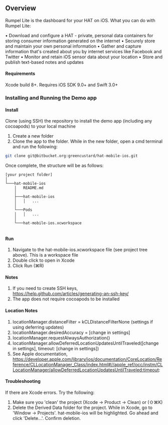 ## Overview
Rumpel Lite is the dashboard for your HAT on iOS. What you can do with Rumpel Lite:

• Download and configure a HAT - private, personal data containers for storing consumer information generated on the internet
• Securely store and maintain your own personal information
• Gather and capture information that's created about you by internet services like Facebook and Twitter
• Monitor and retain iOS sensor data about your location
• Store and publish text-based notes and updates

#### Requirements
Xcode build 8+. Requires iOS SDK 9.0+ and Swift 3.0+

### Installing and Running the Demo app
#### Install
Clone (using SSH) the repository to install the demo app (including any cocoapods) to your local machine

1. Create a new folder
2. Clone the app to the folder. While in the new folder, open a cmd terminal and run the following: 
```sh
git clone git@bitbucket.org:greencustard/hat-mobile-ios.git
```

Once complete, the structure will be as follows:

```
[your project folder]
│
└───hat-mobile-ios
    │   README.md
    │
    ├───hat-mobile-ios
    │   │   ...
    │
    └───Pods
    │   │   ...
    │
    └───hat-mobile-ios.xcworkspace
    
```

#### Run
1. Navigate to the hat-mobile-ios.xcworkspace file (see project tree above). This is a workspace file
2. Double click to open in Xcode
3. Click Run (⌘R)


#### Notes
1. If you need to create SSH keys, https://help.github.com/articles/generating-an-ssh-key/
2. The app does not require cocoapods to be installed 

#### Location Notes
1. locationManager.distanceFilter = kCLDistanceFilterNone (settings if using deferring updates)
2. locationManager.desiredAccuracy = [change in settings]
3. locationManager.requestAlwaysAuthorization()
4. locationManager.allowDeferredLocationUpdatesUntilTraveled([change in settings], timeout: [change in settings])
5. See Apple documentation, https://developer.apple.com/library/ios/documentation/CoreLocation/Reference/CLLocationManager_Class/index.html#//apple_ref/occ/instm/CLLocationManager/allowDeferredLocationUpdatesUntilTraveled:timeout:

#### Troubleshooting
If there are Xcode errors. Try the following:

1. Make sure you 'clean' the project (Xcode -> Product -> Clean) or (⇧⌘K)
2. Delete the Derived Data folder for the project. While in Xcode, go to 'Window -> Projects'. hat-mobile-ios will be highlighted. Go ahead and click 'Delete...'. Confirm deletion.
